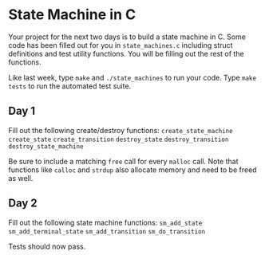 # State Machine in C

Your project for the next two days is to build a state machine in C. Some code has been filled out for you in `state_machines.c` including struct definitions and test utility functions. You will be filling out the rest of the functions.

Like last week, type `make` and `./state_machines` to run your code. Type `make tests` to run the automated test suite.

## Day 1
Fill out the following create/destroy functions:
`create_state_machine`
`create_state`
`create_transition`
`destroy_state`
`destroy_transition`
`destroy_state_machine`

Be sure to include a matching `free` call for every `malloc` call. Note that functions like `calloc` and `strdup` also allocate memory and need to be freed as well.


## Day 2
Fill out the following state machine functions:
`sm_add_state`
`sm_add_terminal_state`
`sm_add_transition`
`sm_do_transition`

Tests should now pass.
